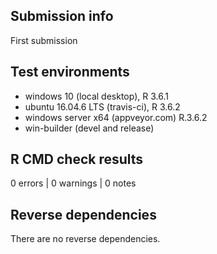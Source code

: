 
## Submission info

First submission

## Test environments

* windows 10 (local desktop), R 3.6.1
* ubuntu 16.04.6 LTS (travis-ci), R 3.6.2
* windows server x64 (appveyor.com) R.3.6.2
* win-builder (devel and release)

## R CMD check results

0 errors | 0 warnings | 0 notes

## Reverse dependencies

There are no reverse dependencies.

